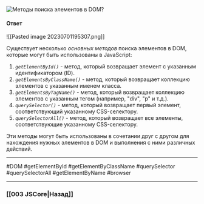 ![Методы поиска элементов в DOM?](https://youtu.be/CjdCxxqObaM?t=678)

#### Ответ

![[Pasted image 20230701195307.png]]

Существует несколько *основных методов* поиска элементов в DOM, которые могут быть использованы в JavaScript:

1. *`getElementById()`* - метод, который возвращает элемент с указанным идентификатором (ID).
2. *`getElementsByClassName()`* - метод, который возвращает коллекцию элементов с указанным именем класса.
3. *`getElementsByTagName()`* - метод, который возвращает коллекцию элементов с указанным тегом (например, "div", "p" и т.д.).
4. *`querySelector()`* - метод, который возвращает первый элемент, соответствующий указанному CSS-селектору.
5. *`querySelectorAll()`* - метод, который возвращает все элементы, соответствующие указанному CSS-селектору.

Эти методы могут быть использованы в сочетании друг с другом для нахождения нужных элементов в DOM и выполнения с ними различных действий.

___
#DOM #getElementById #getElementByClassName #querySelector #querySelectorAll #getElementByName #browser 

___

### [[003 JSCore|Назад]]